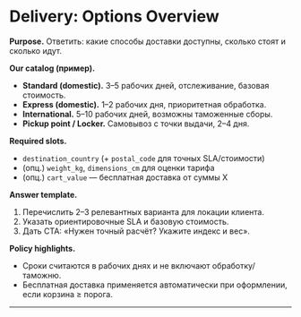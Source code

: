 # Delivery: Options Overview

**Purpose.** Ответить: какие способы доставки доступны, сколько стоят и сколько идут.

**Our catalog (пример).**
- **Standard (domestic).** 3–5 рабочих дней, отслеживание, базовая стоимость.
- **Express (domestic).** 1–2 рабочих дня, приоритетная обработка.
- **International.** 5–10 рабочих дней, возможны таможенные сборы.
- **Pickup point / Locker.** Самовывоз с точки выдачи, 2–4 дня.

**Required slots.**
- `destination_country` (+ `postal_code` для точных SLA/стоимости)
- (опц.) `weight_kg`, `dimensions_cm` для оценки тарифа
- (опц.) `cart_value` — бесплатная доставка от суммы X

**Answer template.**
1) Перечислить 2–3 релевантных варианта для локации клиента.
2) Указать ориентировочные SLA и базовую стоимость.
3) Дать CTA: «Нужен точный расчёт? Укажите индекс и вес».

**Policy highlights.**
- Сроки считаются в рабочих днях и не включают обработку/таможню.
- Бесплатная доставка применяется автоматически при оформлении, если корзина ≥ порога.

---
<!-- inspiration: Shopify delivery help & guides -->
